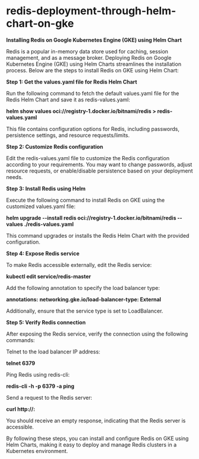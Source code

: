 # redis-deployment-through-helm-chart-on-gke


**Installing Redis on Google Kubernetes Engine (GKE) using Helm Chart**

Redis is a popular in-memory data store used for caching, session management, and as a message broker. Deploying Redis on Google Kubernetes Engine (GKE) using Helm Charts streamlines the installation process. Below are the steps to install Redis on GKE using Helm Chart:

**Step 1: Get the values.yaml file for Redis Helm Chart**

Run the following command to fetch the default values.yaml file for the Redis Helm Chart and save it as redis-values.yaml:

**helm show values oci://registry-1.docker.io/bitnami/redis > redis-values.yaml**

This file contains configuration options for Redis, including passwords, persistence settings, and resource requests/limits.

**Step 2: Customize Redis configuration**

Edit the redis-values.yaml file to customize the Redis configuration according to your requirements. You may want to change passwords, adjust resource requests, or enable/disable persistence based on your deployment needs.

**Step 3: Install Redis using Helm**

Execute the following command to install Redis on GKE using the customized values.yaml file:

**helm upgrade --install redis oci://registry-1.docker.io/bitnami/redis --values ./redis-values.yaml**

This command upgrades or installs the Redis Helm Chart with the provided configuration.

**Step 4: Expose Redis service**

To make Redis accessible externally, edit the Redis service:

**kubectl edit service/redis-master**

Add the following annotation to specify the load balancer type:

**annotations:**
  **networking.gke.io/load-balancer-type: External**

Additionally, ensure that the service type is set to LoadBalancer.

**Step 5: Verify Redis connection**

After exposing the Redis service, verify the connection using the following commands:

Telnet to the load balancer IP address:

**telnet <loadbalacer-ipaddress> 6379**

Ping Redis using redis-cli:

**redis-cli -h <loadbalacer-ipaddress> -p 6379 -a <redis password> ping**

Send a request to the Redis server:

**curl http://<loadbalacer-ipaddress>:<port>**

You should receive an empty response, indicating that the Redis server is accessible.

By following these steps, you can install and configure Redis on GKE using Helm Charts, making it easy to deploy and manage Redis clusters in a Kubernetes environment.
